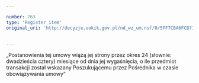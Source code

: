 ```yaml
---

number: 763
type: 'Register item'
original_uri: 'http://decyzje.uokik.gov.pl/nd_wz_um.nsf/0/5FF7CBA6FCB71291C12572DD003296A7?OpenDocument'


---
```


„Postanowienia tej umowy wiążą jej strony przez okres 24 (słownie: dwadzieścia cztery) miesiące od dnia jej wygaśnięcia, o ile przedmiot transakcji został wskazany Poszukującemu przez Pośrednika w czasie obowiązywania umowy”
